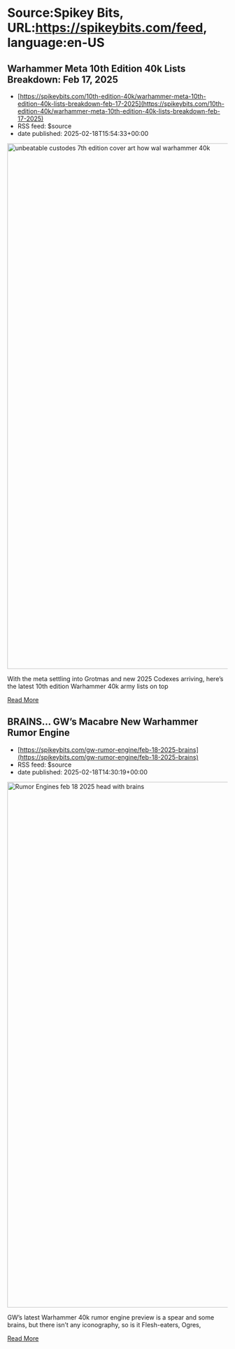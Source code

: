 # Source:Spikey Bits, URL:https://spikeybits.com/feed, language:en-US

## Warhammer Meta 10th Edition 40k Lists Breakdown: Feb 17, 2025
 - [https://spikeybits.com/10th-edition-40k/warhammer-meta-10th-edition-40k-lists-breakdown-feb-17-2025](https://spikeybits.com/10th-edition-40k/warhammer-meta-10th-edition-40k-lists-breakdown-feb-17-2025)
 - RSS feed: $source
 - date published: 2025-02-18T15:54:33+00:00

<p><p><a href="https://spikeybits.com/wp-content/uploads/2025/01/unbeatable-custodes-7th-edition-cover-art-how-wal-warhammer-40k.png"><img fetchpriority="high" decoding="async" class="size-full wp-image-472518 aligncenter" src="https://spikeybits.com/wp-content/uploads/2025/01/unbeatable-custodes-7th-edition-cover-art-how-wal-warhammer-40k.png" alt="unbeatable custodes 7th edition cover art how wal warhammer 40k" width="1200" height="1200"></a></p>
<p>With the meta settling into Grotmas and new 2025 Codexes arriving,&nbsp;here&#8217;s the latest 10th edition Warhammer 40k army lists on top</p>
<a href="https://spikeybits.com/10th-edition-40k/warhammer-meta-10th-edition-40k-lists-breakdown-feb-17-2025/">Read More</a>

## BRAINS… GW’s Macabre New Warhammer Rumor Engine
 - [https://spikeybits.com/gw-rumor-engine/feb-18-2025-brains](https://spikeybits.com/gw-rumor-engine/feb-18-2025-brains)
 - RSS feed: $source
 - date published: 2025-02-18T14:30:19+00:00

<p><p><a href="https://spikeybits.com/wp-content/uploads/2025/02/Rumor-Engines-feb-18-2025-head-with-brains.jpg"><img fetchpriority="high" decoding="async" class="aligncenter size-full wp-image-475532" src="https://spikeybits.com/wp-content/uploads/2025/02/Rumor-Engines-feb-18-2025-head-with-brains.jpg" alt="Rumor Engines feb 18 2025 head with brains" width="1200" height="1200"></a></p>
<p>GW&#8217;s latest Warhammer 40k rumor engine preview is a spear and some brains, but there isn&#8217;t any iconography, so is it Flesh-eaters, Ogres,</p>
<a href="https://spikeybits.com/gw-rumor-engine/feb-18-2025-brains/">Read More</a>


